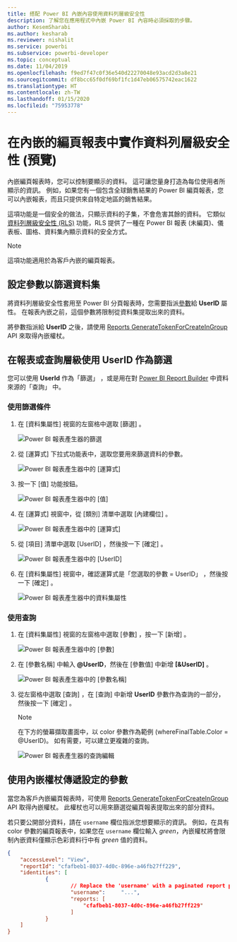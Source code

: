 ```yaml
---
title: 搭配 Power BI 內嵌內容使用資料列層級安全性
description: 了解您在應用程式中內嵌 Power BI 內容時必須採取的步驟。
author: KesemSharabi
ms.author: kesharab
ms.reviewer: nishalit
ms.service: powerbi
ms.subservice: powerbi-developer
ms.topic: conceptual
ms.date: 11/04/2019
ms.openlocfilehash: f9ed7f47c0f36e540d22270048e93acd2d3a8e21
ms.sourcegitcommit: df8bcc65f0df69bf1fc1d47eb06575742eac1622
ms.translationtype: HT
ms.contentlocale: zh-TW
ms.lasthandoff: 01/15/2020
ms.locfileid: "75953778"
---
```

# <a name="implementing-row-level-security-in-embedded-paginated-reports-preview"></a>在內嵌的編頁報表中實作資料列層級安全性 (預覽)

內嵌編頁報表時，您可以控制要顯示的資料。 這可讓您量身打造為每位使用者所顯示的資訊。 例如，如果您有一個包含全球銷售結果的 Power BI 編頁報表，您可以內嵌報表，而且只提供來自特定地區的銷售結果。

這項功能是一個安全的做法，只顯示資料的子集，不會危害其餘的資料。 它類似[資料列層級安全性 (RLS)](embedded-row-level-security.md) 功能，RLS 提供了一種在 Power BI 報表 (未編頁)、儀表板、圖格、資料集內顯示資料的安全方式。  

> [!Note]
> 這項功能適用於為客戶內嵌的編頁報表。

## <a name="configuring-a-parameter-to-filter-the-dataset"></a>設定參數以篩選資料集

將資料列層級安全性套用至 Power BI 分頁報表時，您需要指派[參數](../report-builder-parameters.md)給 **UserID** 屬性。 在報表內嵌之前，這個參數將限制從資料集提取出來的資料。

將參數指派給 **UserID** 之後，請使用 [Reports GenerateTokenForCreateInGroup](https://docs.microsoft.com/rest/api/power-bi/embedtoken/reports_generatetokenforcreateingroup) API 來取得內嵌權杖。

## <a name="use-userid-as-a-filter-at-report-or-query-level"></a>在報表或查詢層級使用 UserID 作為篩選

您可以使用 **UserId** 作為「篩選」  ，或是用在對 [Power BI Report Builder](../report-builder-power-bi.md) 中資料來源的「查詢」  中。

### <a name="using-the-filter"></a>使用篩選條件

1. 在 [資料集屬性]  視窗的左窗格中選取 [篩選]  。

    ![Power BI 報表產生器的篩選](media/embedded-paginated-reports-secure-data/filter.png)

2. 從 [運算式]  下拉式功能表中，選取您要用來篩選資料的參數。

     ![Power BI 報表產生器中的 [運算式]](media/embedded-paginated-reports-secure-data/expression.png)

3. 按一下 [值]  功能按鈕。 

    ![Power BI 報表產生器中的 [值]](media/embedded-paginated-reports-secure-data/function.png)

4. 在 [運算式]  視窗中，從 [類別]  清單中選取 [內建欄位]  。

    ![Power BI 報表產生器中的 [運算式]](media/embedded-paginated-reports-secure-data/built-in-fields.png)

5. 從 [項目]  清單中選取 [UserID]  ，然後按一下 [確定]  。

    ![Power BI 報表產生器中的 [UserID]](media/embedded-paginated-reports-secure-data/userid.png)

6. 在 [資料集屬性]  視窗中，確認運算式是「您選取的參數 = UserID」  ，然後按一下 [確定]  。

    ![Power BI 報表產生器中的資料集屬性](media/embedded-paginated-reports-secure-data/verify.png)

### <a name="using-a-query"></a>使用查詢

1. 在 [資料集屬性]  視窗的左窗格中選取 [參數]  ，按一下 [新增]  。

    ![Power BI 報表產生器中的 [參數]](media/embedded-paginated-reports-secure-data/parameters.png)

2. 在 [參數名稱]  中輸入 **\@UserID**，然後在 [參數值]  中新增 **[&UserID]** 。

    ![Power BI 報表產生器中的 [參數名稱]](media/embedded-paginated-reports-secure-data/parameter-name.png) 

3. 從左窗格中選取 [查詢]  ，在 [查詢] 中新增 **UserID** 參數作為查詢的一部分，然後按一下 [確定]  。
    > [!NOTE]
    > 在下方的螢幕擷取畫面中，以 color 參數作為範例 (whereFinalTable.Color = @UserID)。 如有需要，可以建立更複雜的查詢。

    ![Power BI 報表產生器的查詢編輯](media/embedded-paginated-reports-secure-data/query-edit.png)

## <a name="passing-the-configured-parameter-using-the-embed-token"></a>使用內嵌權杖傳遞設定的參數

當您為客戶內嵌編頁報表時，可使用 [Reports GenerateTokenForCreateInGroup](https://docs.microsoft.com/rest/api/power-bi/embedtoken/reports_generatetokenforcreateingroup) API 取得內嵌權杖。 此權杖也可以用來篩選從編頁報表提取出來的部分資料。

若只要公開部分資料，請在 `username` 欄位指派您想要顯示的資訊。 例如，在具有 color 參數的編頁報表中，如果您在 `username` 欄位輸入 *green*，內嵌權杖將會限制內嵌資料僅顯示色彩資料行中有 *green* 值的資料。

```JSON
{
    "accessLevel": "View",
    "reportId": "cfafbeb1-8037-4d0c-896e-a46fb27ff229",
    "identities": [
            {
                    // Replace the 'username' with a paginated report parameter
                    "username":     "...",
                    "reports: [
                        "cfafbeb1-8037-4d0c-896e-a46fb27ff229"
                    ]
            }
    ]
}
```
